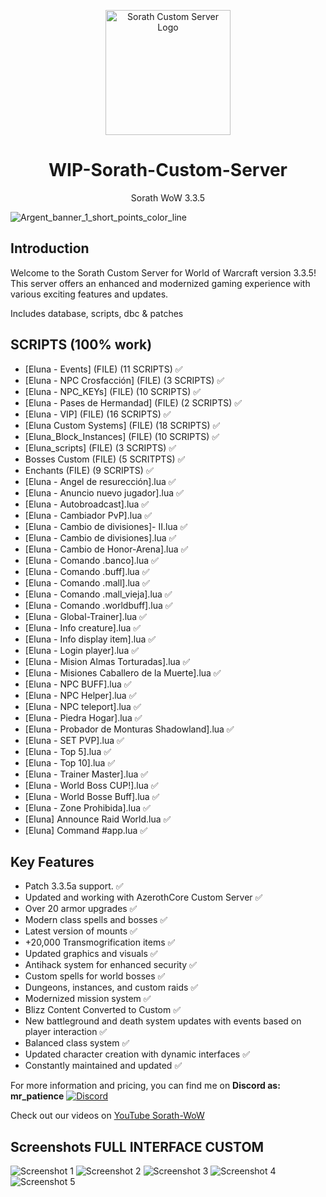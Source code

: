 <p align="center">
  <img src="https://github.com/jedagutavito/WIP-Sorath-Custom-Server/assets/73094194/5d63e5b8-f57d-4e3f-821e-9bc5a279ed6a" width="200" alt="Sorath Custom Server Logo">
</p>

<h1 align="center">WIP-Sorath-Custom-Server</h1>
<p align="center">Sorath WoW 3.3.5</p>

![Argent_banner_1_short_points_color_line](https://github.com/jedagutavito/WIP-Sorath-Custom-Server/assets/73094194/90a0318f-51d1-47e4-b477-e73aace70858)

## Introduction

Welcome to the Sorath Custom Server for World of Warcraft version 3.3.5! This server offers an enhanced and modernized gaming experience with various exciting features and updates.

Includes database, scripts, dbc & patches

## SCRIPTS (100% work)

- [Eluna - Events] (FILE) (11 SCRIPTS) ✅
- [Eluna - NPC Crosfacción] (FILE) (3 SCRIPTS) ✅
- [Eluna - NPC_KEYs] (FILE) (10 SCRIPTS)  ✅
- [Eluna - Pases de Hermandad] (FILE) (2 SCRIPTS) ✅
- [Eluna - VIP] (FILE) (16 SCRIPTS) ✅
- [Eluna Custom Systems] (FILE) (18 SCRIPTS) ✅
- [Eluna_Block_Instances] (FILE) (10 SCRIPTS) ✅
- [Eluna_scripts] (FILE) (3 SCRIPTS) ✅
- Bosses Custom (FILE) (5 SCRITPTS) ✅
- Enchants (FILE) (9 SCRIPTS) ✅
- [Eluna - Angel de resurección].lua ✅
- [Eluna - Anuncio nuevo jugador].lua ✅
- [Eluna - Autobroadcast].lua ✅
- [Eluna - Cambiador PvP].lua ✅
- [Eluna - Cambio de divisiones]- II.lua ✅
- [Eluna - Cambio de divisiones].lua ✅
- [Eluna - Cambio de Honor-Arena].lua ✅
- [Eluna - Comando .banco].lua ✅
- [Eluna - Comando .buff].lua ✅
- [Eluna - Comando .mall].lua ✅
- [Eluna - Comando .mall_vieja].lua ✅
- [Eluna - Comando .worldbuff].lua ✅
- [Eluna - Global-Trainer].lua ✅
- [Eluna - Info creature].lua ✅
- [Eluna - Info display item].lua ✅
- [Eluna - Login player].lua ✅
- [Eluna - Mision Almas Torturadas].lua ✅
- [Eluna - Misiones Caballero de la Muerte].lua ✅
- [Eluna - NPC BUFF].lua ✅
- [Eluna - NPC Helper].lua ✅
- [Eluna - NPC teleport].lua ✅
- [Eluna - Piedra Hogar].lua ✅
- [Eluna - Probador de Monturas Shadowland].lua ✅
- [Eluna - SET PVP].lua ✅
- [Eluna - Top 5].lua ✅
- [Eluna - Top 10].lua ✅
- [Eluna - Trainer Master].lua ✅
- [Eluna - World Boss CUP!].lua ✅
- [Eluna - World Bosse Buff].lua ✅
- [Eluna - Zone Prohibida].lua ✅
- [Eluna] Announce Raid World.lua ✅
- [Eluna] Command #app.lua ✅

## Key Features
- Patch 3.3.5a support. ✅
- Updated and working with AzerothCore Custom Server ✅
- Over 20 armor upgrades ✅
- Modern class spells and bosses ✅
- Latest version of mounts ✅ 
- +20,000 Transmogrification items ✅
- Updated graphics and visuals  ✅
- Antihack system for enhanced security ✅
- Custom spells for world bosses ✅
- Dungeons, instances, and custom raids ✅
- Modernized mission system ✅
- Blizz Content Converted to Custom ✅
- New battleground and death system updates with events based on player interaction ✅
- Balanced class system ✅
- Updated character creation with dynamic interfaces ✅
- Constantly maintained and updated ✅

For more information and pricing, you can find me on **Discord as: mr_patience**
[![Discord](https://img.shields.io/badge/Discord-mr__patience%236969-%237289DA?logo=discord&logoColor=white)](https://discord.com/users/mr_patience)

Check out our videos on [YouTube Sorath-WoW](https://www.youtube.com/@sorathwow2436)

## Screenshots FULL INTERFACE CUSTOM

![Screenshot 1](https://github.com/jedagutavito/WIP-Sorath-Custom-Server/assets/73094194/e02af366-c8c4-4694-b1ee-9329890228da)
![Screenshot 2](https://github.com/jedagutavito/WIP-Sorath-Custom-Server/assets/73094194/85575915-1b54-4087-95f6-23802a0f8f46)
![Screenshot 3](https://github.com/jedagutavito/WIP-Sorath-Custom-Server/assets/73094194/1a2c5226-6ad8-42ff-bd84-f4209178a64b)
![Screenshot 4](https://github.com/jedagutavito/WIP-Sorath-Custom-Server/assets/73094194/9d6a4640-6bda-4571-9cc4-f520c7c76854)
![Screenshot 5](https://github.com/jedagutavito/WIP-Sorath-Custom-Server/assets/73094194/736fbfd0-7ea4-4bac-819e-e1616df410fc)
